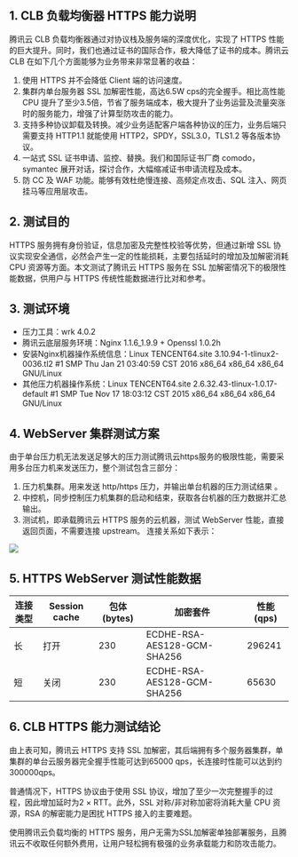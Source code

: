 
## 1. CLB 负载均衡器 HTTPS 能力说明
腾讯云 CLB 负载均衡器通过对协议栈及服务端的深度优化，实现了 HTTPS 性能的巨大提升。同时，我们也通过证书的国际合作，极大降低了证书的成本。腾讯云 CLB 在如下几个方面能够为业务带来非常显著的收益：
1. 使用 HTTPS 并不会降低 Client 端的访问速度。
2. 集群内单台服务器 SSL 加解密性能，高达6.5W cps的完全握手。相比高性能 CPU 提升了至少3.5倍，节省了服务端成本，极大提升了业务运营及流量突涨时的服务能力，增强了计算型防攻击的能力。
3. 支持多种协议卸载及转换。减少业务适配客户端各种协议的压力，业务后端只需要支持 HTTP1.1 就能使用 HTTP2，SPDY，SSL3.0，TLS1.2 等各版本协议。
4. 一站式 SSL 证书申请、监控、替换。我们和国际证书厂商 comodo，symantec 展开对话，探讨合作，大幅缩减证书申请流程及成本。
5. 防 CC 及 WAF 功能。能够有效杜绝慢连接、高频定点攻击、SQL 注入、网页挂马等应用层攻击。

## 2. 测试目的
HTTPS 服务拥有身份验证，信息加密及完整性校验等优势，但通过新增 SSL 协议实现安全通信，必然会产生一定的性能损耗，主要包括延时的增加及加解密消耗 CPU 资源等方面。本文测试了腾讯云 HTTPS 服务在 SSL 加解密情况下的极限性能数据，供用户与 HTTPS 传统性能数据进行比对和参考。

## 3. 测试环境
- 压力工具：wrk 4.0.2
- 腾讯云底层服务环境：Nginx 1.1.6_1.9.9 + Openssl 1.0.2h
- 安装Nginx机器操作系统信息：Linux TENCENT64.site 3.10.94-1-tlinux2-0036.tl2 #1 SMP Thu Jan 21 03:40:59 CST 2016 x86_64 x86_64 x86_64 GNU/Linux
- 其他压力机器操作系统：Linux TENCENT64.site 2.6.32.43-tlinux-1.0.17-default #1 SMP Tue Nov 17 18:03:12 CST 2015 x86_64 x86_64 x86_64 GNU/Linux

## 4. WebServer 集群测试方案
由于单台压力机无法发送足够大的压力测试腾讯云https服务的极限性能，需要采用多台压力机来发送压力，整个测试包含三部分：
1. 压力机集群。用来发送 http/https 压力，并输出单台机器的压力测试结果 。
2. 中控机，同步控制压力机集群的启动和结束，获取各台机器的压力数据并汇总输出。
3. 测试机，即承载腾讯云 HTTPS 服务的云机器，测试 WebServer 性能，直接返回页面，不需要连接 upstream。
连接关系如下表示：

![](https://mc.qcloudimg.com/static/img/180044320ba540f396a06925d8f07bbd/CLB-OPS+Guidelines-Load+Balancer+HTTPS+Service+Performance+Test.jpg)

## 5. HTTPS WebServer 测试性能数据

| 连接类型 | Session cache | 包体(bytes) | 加密套件 | 性能(qps) |
|---------|---------|---------|---------|---------|
| 长 | 打开 | 230 | ECDHE-RSA-AES128-GCM-SHA256 | 296241 |
| 短 | 关闭 | 230 | ECDHE-RSA-AES128-GCM-SHA256 | 65630 |

## 6. CLB HTTPS 能力测试结论
由上表可知，腾讯云 HTTPS 支持 SSL 加解密，其后端拥有多个服务器集群，单集群的单台云服务器完全握手性能可达到65000 qps，长连接时性能可以达到约300000qps。

普通情况下，HTTPS 协议由于使用 SSL 协议，增加了至少一次完整握手的过程，因此增加延时为2 × RTT。此外，SSL 对称/非对称加密将消耗大量 CPU 资源，RSA 的解密能力是困扰 HTTPS 接入的主要难题。

使用腾讯云负载均衡的 HTTPS 服务，用户无需为SSL加解密单独部署服务，且腾讯云不收取任何额外费用，让用户轻松拥有极强的业务承载能力和防攻击能力。

